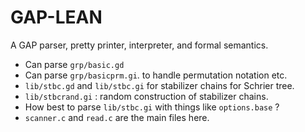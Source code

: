 # GAP-LEAN

A GAP parser, pretty printer, interpreter, and formal semantics. 

- Can parse `grp/basic.gd`
- Can parse `grp/basicprm.gi`. to handle permutation notation etc.
- `lib/stbc.gd` and `lib/stbc.gi` for stabilizer chains for Schrier tree.
- `lib/stbcrand.gi` : random construction of stabilizer chains.
- How best to parse `lib/stbc.gi` with things like `options.base` ?
- `scanner.c` and `read.c` are the main files here.

